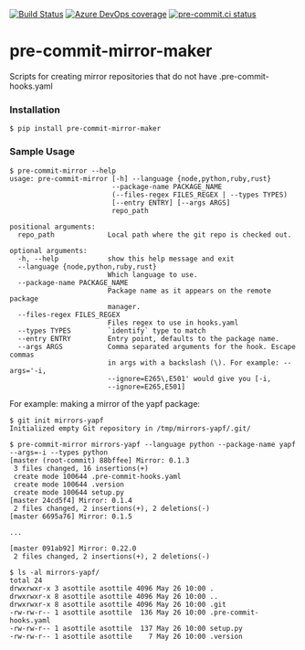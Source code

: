 [![Build Status](https://dev.azure.com/asottile/asottile/_apis/build/status/pre-commit.pre-commit-mirror-maker?branchName=master)](https://dev.azure.com/asottile/asottile/_build/latest?definitionId=59&branchName=master)
[![Azure DevOps coverage](https://img.shields.io/azure-devops/coverage/asottile/asottile/59/master.svg)](https://dev.azure.com/asottile/asottile/_build/latest?definitionId=59&branchName=master)
[![pre-commit.ci status](https://results.pre-commit.ci/badge/github/pre-commit/pre-commit-mirror-maker/master.svg)](https://results.pre-commit.ci/latest/github/pre-commit/pre-commit-mirror-maker/master)

pre-commit-mirror-maker
=======================

Scripts for creating mirror repositories that do not have
.pre-commit-hooks.yaml


### Installation

`$ pip install pre-commit-mirror-maker`


### Sample Usage

```
$ pre-commit-mirror --help
usage: pre-commit-mirror [-h] --language {node,python,ruby,rust}
                         --package-name PACKAGE_NAME
                         (--files-regex FILES_REGEX | --types TYPES)
                         [--entry ENTRY] [--args ARGS]
                         repo_path

positional arguments:
  repo_path             Local path where the git repo is checked out.

optional arguments:
  -h, --help            show this help message and exit
  --language {node,python,ruby,rust}
                        Which language to use.
  --package-name PACKAGE_NAME
                        Package name as it appears on the remote package
                        manager.
  --files-regex FILES_REGEX
                        Files regex to use in hooks.yaml
  --types TYPES         `identify` type to match
  --entry ENTRY         Entry point, defaults to the package name.
  --args ARGS           Comma separated arguments for the hook. Escape commas
                        in args with a backslash (\). For example: --args='-i,
                        --ignore=E265\,E501' would give you [-i,
                        --ignore=E265,E501]
```


For example: making a mirror of the yapf package:

```console
$ git init mirrors-yapf
Initialized empty Git repository in /tmp/mirrors-yapf/.git/

$ pre-commit-mirror mirrors-yapf --language python --package-name yapf --args=-i --types python
[master (root-commit) 88bffee] Mirror: 0.1.3
 3 files changed, 16 insertions(+)
 create mode 100644 .pre-commit-hooks.yaml
 create mode 100644 .version
 create mode 100644 setup.py
[master 24cd5f4] Mirror: 0.1.4
 2 files changed, 2 insertions(+), 2 deletions(-)
[master 6695a76] Mirror: 0.1.5

...

[master 091ab92] Mirror: 0.22.0
 2 files changed, 2 insertions(+), 2 deletions(-)

$ ls -al mirrors-yapf/
total 24
drwxrwxr-x 3 asottile asottile 4096 May 26 10:00 .
drwxrwxr-x 8 asottile asottile 4096 May 26 10:00 ..
drwxrwxr-x 8 asottile asottile 4096 May 26 10:00 .git
-rw-rw-r-- 1 asottile asottile  136 May 26 10:00 .pre-commit-hooks.yaml
-rw-rw-r-- 1 asottile asottile  137 May 26 10:00 setup.py
-rw-rw-r-- 1 asottile asottile    7 May 26 10:00 .version
```
